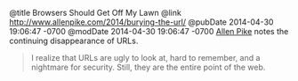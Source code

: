 @title Browsers Should Get Off My Lawn
@link http://www.allenpike.com/2014/burying-the-url/
@pubDate 2014-04-30 19:06:47 -0700
@modDate 2014-04-30 19:06:47 -0700
<a href="http://www.allenpike.com/2014/burying-the-url/">Allen Pike</a> notes the continuing disappearance of URLs.

>I realize that URLs are ugly to look at, hard to remember, and a nightmare for security. Still, they are the entire point of the web.
